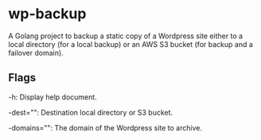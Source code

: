 wp-backup
=========

A Golang project to backup a static copy of a Wordpress site either to a local directory (for a local backup) or an AWS S3 bucket (for backup and a failover domain).

## Flags

-h: Display help document.

-dest="": Destination local directory or S3 bucket.

-domains="": The domain of the Wordpress site to archive.

